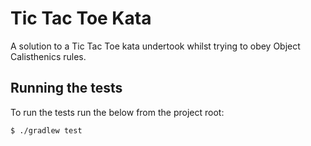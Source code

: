 # Tic Tac Toe Kata
A solution to a Tic Tac Toe kata undertook whilst trying to obey Object Calisthenics rules.

## Running the tests
To run the tests run the below from the project root:

    $ ./gradlew test